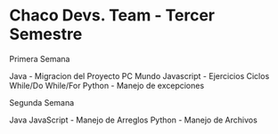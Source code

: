 # Chaco Devs. Team - Tercer Semestre

Primera Semana

  Java - Migracion del Proyecto PC Mundo
  Javascript - Ejercicios Ciclos While/Do While/For
  Python - Manejo de excepciones 
  
Segunda Semana

  Java
  JavaScript - Manejo de Arreglos 
  Python - Manejo de Archivos 
